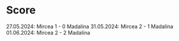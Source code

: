 # Score

27.05.2024: Mircea 1 - 0 Madalina
31.05.2024: Mircea 2 - 1 Madalina
01.06.2024: Mircea 2 - 2 Madalina
